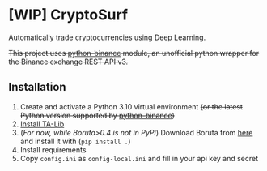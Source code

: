 # \[WIP\] CryptoSurf

Automatically trade cryptocurrencies using Deep Learning.

~~This project uses [python-binance](https://github.com/sammchardy/python-binance) module, an unofficial python wrapper
for the Binance exchange REST API v3.~~

## Installation

1. Create and activate a Python 3.10 virtual environment ~~(or the latest Python version supported
   by [python-binance](https://github.com/sammchardy/python-binance))~~
2. [Install TA-Lib](https://github.com/ta-lib/ta-lib-python?tab=readme-ov-file#dependencies)
3. (_For now, while Boruta>0.4 is not in PyPI_) Download Boruta
   from [here](https://github.com/scikit-learn-contrib/boruta_py/tree/master/boruta) and install it
   with (`pip install .`)
4. Install requirements
5. Copy `config.ini` as `config-local.ini` and fill in your api key and secret
